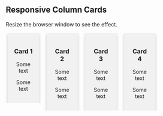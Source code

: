 <style>
* {
  box-sizing: border-box;
}


/* Float four columns side by side */
.column {
  float: left;
  width: 25%;
  padding: 0 10px;
}

/* Remove extra left and right margins, due to padding */
.row {margin: 0 -5px;}

/* Clear floats after the columns */
.row:after {
  content: "";
  display: table;
  clear: both;
}

/* Responsive columns */
@media screen and (max-width: 600px) {
  .column {
    width: 100%;
    display: block;
    margin-bottom: 20px;
  }
}

/* Style the counter cards */
.card {
  box-shadow: 0 4px 8px 0 rgba(0, 0, 0, 0.2);
  padding: 16px;
  text-align: center;
  background-color: #f1f1f1;
}
</style>
</head>
<body>

<h2>Responsive Column Cards</h2>
<p>Resize the browser window to see the effect.</p>

<div class="row">
  <div class="column">
    <div class="card">
      <h3>Card 1</h3>
      <p>Some text</p>
      <p>Some text</p>
    </div>
  </div>

  <div class="column">
    <div class="card">
      <h3>Card 2</h3>
      <p>Some text</p>
      <p>Some text</p>
    </div>
  </div>
  
  <div class="column">
    <div class="card">
      <h3>Card 3</h3>
      <p>Some text</p>
      <p>Some text</p>
    </div>
  </div>
  
  <div class="column">
    <div class="card">
      <h3>Card 4</h3>
      <p>Some text</p>
      <p>Some text</p>
    </div>
  </div>
</div>

